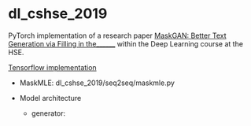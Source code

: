 # dl_cshse_2019
PyTorch implementation of a research paper [MaskGAN: Better Text Generation via Filling in the______](https://arxiv.org/abs/1801.07736) within the Deep Learning course at the HSE.

[Tensorflow implementation](https://github.com/tensorflow/models/tree/master/research/maskgan)

* MaskMLE: dl_cshse_2019/seq2seq/maskmle.py

* Model architecture
  * generator: 
